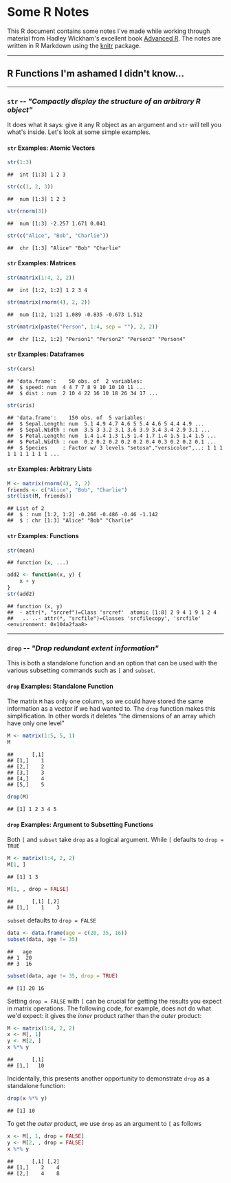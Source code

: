 # Some R Notes

This R document contains some notes I've made while working through material from Hadley Wickham's excellent book [Advanced R](http://adv-r.had.co.nz/). 
The notes are written in R Markdown using the [knitr](http://yihui.name.knitr) package. 

----

## R Functions I'm ashamed I didn't know...

----

### `str`  -- *"Compactly display the structure of an arbitrary R object"*
It does what it says: give it any R object as an argument and `str` will tell you what's inside. Let's look at some simple examples.
#### `str` Examples: Atomic Vectors

```r
str(1:3)
```

```
##  int [1:3] 1 2 3
```

```r
str(c(1, 2, 3))
```

```
##  num [1:3] 1 2 3
```

```r
str(rnorm(3))
```

```
##  num [1:3] -2.257 1.671 0.041
```

```r
str(c("Alice", "Bob", "Charlie"))
```

```
##  chr [1:3] "Alice" "Bob" "Charlie"
```

#### `str` Examples: Matrices

```r
str(matrix(1:4, 2, 2))
```

```
##  int [1:2, 1:2] 1 2 3 4
```

```r
str(matrix(rnorm(4), 2, 2))
```

```
##  num [1:2, 1:2] 1.089 -0.835 -0.673 1.512
```

```r
str(matrix(paste("Person", 1:4, sep = ""), 2, 2))
```

```
##  chr [1:2, 1:2] "Person1" "Person2" "Person3" "Person4"
```

#### `str` Examples: Dataframes

```r
str(cars)
```

```
## 'data.frame':	50 obs. of  2 variables:
##  $ speed: num  4 4 7 7 8 9 10 10 10 11 ...
##  $ dist : num  2 10 4 22 16 10 18 26 34 17 ...
```

```r
str(iris)
```

```
## 'data.frame':	150 obs. of  5 variables:
##  $ Sepal.Length: num  5.1 4.9 4.7 4.6 5 5.4 4.6 5 4.4 4.9 ...
##  $ Sepal.Width : num  3.5 3 3.2 3.1 3.6 3.9 3.4 3.4 2.9 3.1 ...
##  $ Petal.Length: num  1.4 1.4 1.3 1.5 1.4 1.7 1.4 1.5 1.4 1.5 ...
##  $ Petal.Width : num  0.2 0.2 0.2 0.2 0.2 0.4 0.3 0.2 0.2 0.1 ...
##  $ Species     : Factor w/ 3 levels "setosa","versicolor",..: 1 1 1 1 1 1 1 1 1 1 ...
```


#### `str` Examples: Arbitrary Lists

```r
M <- matrix(rnorm(4), 2, 2)
friends <- c("Alice", "Bob", "Charlie")
str(list(M, friends))
```

```
## List of 2
##  $ : num [1:2, 1:2] -0.266 -0.486 -0.46 -1.142
##  $ : chr [1:3] "Alice" "Bob" "Charlie"
```

#### `str` Examples: Functions

```r
str(mean)
```

```
## function (x, ...)
```

```r
add2 <- function(x, y) {
    x + y
}
str(add2)
```

```
## function (x, y)  
##  - attr(*, "srcref")=Class 'srcref'  atomic [1:8] 2 9 4 1 9 1 2 4
##   .. ..- attr(*, "srcfile")=Classes 'srcfilecopy', 'srcfile' <environment: 0x104a2faa8>
```

----

### `drop`  -- *"Drop redundant extent information"*

This is both a standalone function and an option that can be used with the various subsetting commands such as `[` and `subset`. 

#### `drop` Examples: Standalone Function
The matrix `M` has only one column, so we could have stored the same information as a vector if we had wanted to. The `drop` function makes this simplification. In other words it deletes "the dimensions of an array which have only one level"

```r
M <- matrix(1:5, 5, 1)
M
```

```
##      [,1]
## [1,]    1
## [2,]    2
## [3,]    3
## [4,]    4
## [5,]    5
```

```r
drop(M)
```

```
## [1] 1 2 3 4 5
```


#### `drop` Examples: Argument to Subsetting Functions
Both `[` and `subset` take `drop` as a logical argument. While `[` defaults to `drop = TRUE`

```r
M <- matrix(1:4, 2, 2)
M[1, ]
```

```
## [1] 1 3
```

```r
M[1, , drop = FALSE]
```

```
##      [,1] [,2]
## [1,]    1    3
```

`subset` defaults to `drop = FALSE`

```r
data <- data.frame(age = c(20, 35, 16))
subset(data, age != 35)
```

```
##   age
## 1  20
## 3  16
```

```r
subset(data, age != 35, drop = TRUE)
```

```
## [1] 20 16
```

Setting `drop = FALSE` with `[` can be crucial for getting the results you expect in matrix operations. The following code, for example, does not do what we'd expect: it gives the *inner* product rather than the *outer* product:

```r
M <- matrix(1:4, 2, 2)
x <- M[, 1]
y <- M[2, ]
x %*% y
```

```
##      [,1]
## [1,]   10
```

Incidentally, this presents another opportunity to demonstrate `drop` as a standalone function:

```r
drop(x %*% y)
```

```
## [1] 10
```

To get the *outer* product, we use `drop` as an argument to `[` as follows

```r
x <- M[, 1, drop = FALSE]
y <- M[2, , drop = FALSE]
x %*% y
```

```
##      [,1] [,2]
## [1,]    2    4
## [2,]    4    8
```


